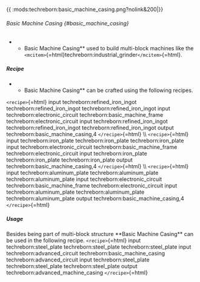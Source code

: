 {{ :mods:techreborn:basic_machine_casing.png?nolink&200\|}}

###### Basic Machine Casing {#basic_machine_casing}

-   -   Basic Machine Casing\*\* used to build multi-block machines like
        the
        `<mcitem>`{=html}techreborn:industrial_grinder`</mcitem>`{=html}.

##### Recipe

-   -   Basic Machine Casing\*\* can be crafted using the following
        recipes.

`<recipe>`{=html} input techreborn:refined_iron_ingot
techreborn:refined_iron_ingot techreborn:refined_iron_ingot input
techreborn:electronic_circuit techreborn:basic_machine_frame
techreborn:electronic_circuit input techreborn:refined_iron_ingot
techreborn:refined_iron_ingot techreborn:refined_iron_ingot output
techreborn:basic_machine_casing,4 `</recipe>`{=html} \\\\
`<recipe>`{=html} input techreborn:iron_plate techreborn:iron_plate
techreborn:iron_plate input techreborn:electronic_circuit
techreborn:basic_machine_frame techreborn:electronic_circuit input
techreborn:iron_plate techreborn:iron_plate techreborn:iron_plate output
techreborn:basic_machine_casing,4 `</recipe>`{=html} \\\\
`<recipe>`{=html} input techreborn:aluminum_plate
techreborn:aluminum_plate techreborn:aluminum_plate input
techreborn:electronic_circuit techreborn:basic_machine_frame
techreborn:electronic_circuit input techreborn:aluminum_plate
techreborn:aluminum_plate techreborn:aluminum_plate output
techreborn:basic_machine_casing,4 `</recipe>`{=html}

##### Usage

Besides being part of multi-block structure \*\*Basic Machine Casing\*\*
can be used in the following recipe. `<recipe>`{=html} input
techreborn:steel_plate techreborn:steel_plate techreborn:steel_plate
input techreborn:advanced_circuit techreborn:basic_machine_casing
techreborn:advanced_circuit input techreborn:steel_plate
techreborn:steel_plate techreborn:steel_plate output
techreborn:advanced_machine_casing `</recipe>`{=html}
